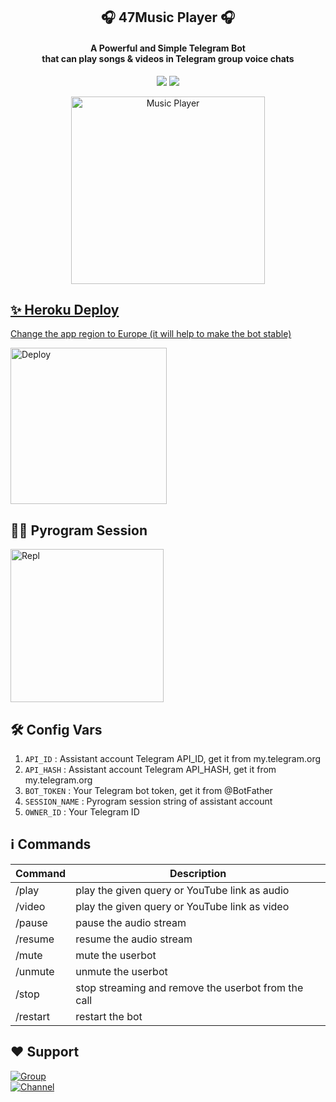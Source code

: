 <h2 align= center><b>🎧 47Music Player 🎧</b></h2>
<h4 align = center>A Powerful and Simple Telegram Bot<br> that can play songs & videos in Telegram group voice chats</h4>

<p align='center'>
<a href="https://www.python.org/" alt="made-with-python"> <img src="https://img.shields.io/badge/Made%20with-Python-1f425f.svg?style=flat-square&logo=python&color=blue"></a>
<a href="https://github.com/ImJanindu/47MusicPlayerBot/graphs/commit-activity" alt="Maintenance"> <img src="https://img.shields.io/badge/Maintained%3F-yes-green.svg?style=flat-square"></a></p>

<p align="center"><a href="https://t.me/JaguarBots"><img src="https://telegra.ph/file/4c03ff6d25fc678a2fe08.jpg" height="300" width="310" alt="Music Player"></p>

## ✨ Heroku Deploy
Change the app region to Europe (it will help to make the bot stable)
  
<p align="left"><a href="https://dashboard.heroku.com/new?template=https://github.com/Imtheekshana126/99MusicPlayerBot"><img src="https://img.shields.io/badge/Deploy%20To%20Heroku-blueviolet?style=for-the-badge&logo=heroku" width="250" alt="Deploy"></a></p>

## 🏃‍♂ Pyrogram Session

<p align="left"><a href="https://replit.com/@AaravxD/PyroStringSession#main.py"><img src="https://img.shields.io/badge/Generate%20On%20Repl-blueviolet?style=for-the-badge&logo=appveyor" width="245" alt="Repl"></a></p>  

## 🛠 Config Vars

1. `API_ID` : Assistant account Telegram API_ID, get it from my.telegram.org
2. `API_HASH` : Assistant account Telegram API_HASH, get it from my.telegram.org
3. `BOT_TOKEN` : Your Telegram bot token, get it from @BotFather
4. `SESSION_NAME` : Pyrogram session string of assistant account
5. `OWNER_ID` : Your Telegram ID

## ℹ️ Commands

| Command  | Description                                          |
| -------  | ---------------------------------------------------- |
| /play    | play the given query or YouTube link as audio        |
| /video   | play the given query or YouTube link as video        |
| /pause   | pause the audio stream                               |
| /resume  | resume the audio stream                              |
| /mute    | mute the userbot                                     |
| /unmute  | unmute the userbot                                   |
| /stop    | stop streaming and remove the userbot from the call  |
| /restart | restart the bot                                      |

## ❤️ Support

<a href="https://t.me/theekshana_support"><img src="https://img.shields.io/badge/Join-Telegram%20Group-blue.svg?logo=telegram" alt="Group"></a><br>
<a href="https://t.me/theekshanaofficial"><img src="https://img.shields.io/badge/Join-Telegram%20Channel-red.svg?logo=Telegram" alt="Channel"></a>

